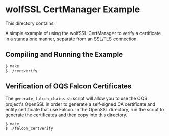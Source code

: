 # wolfSSL CertManager Example

This directory contains:

A simple example of using the wolfSSL CertManager to verify a certificate
in a standalone manner, separate from an SSL/TLS connection.

## Compiling and Running the Example

```
$ make
$ ./certverify
```
## Verification of OQS Falcon Certificates

The `generate_falcon_chains.sh` script will allow you to use the OQS project's
OpenSSL in order to generate a self-signed CA certificate and entity
certificate that use Falcon. In the OpenSSL directory, run the script to
generate the certificates and then copy into this directory.

```
$ make
$ ./falcon_certverify
```

